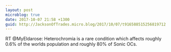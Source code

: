 ```yaml
---
layout: post
microblog: true
date: 2017-10-07 21:58 +1300
guid: http://JacksonOfTrades.micro.blog/2017/10/07/t916588515256819712.html
---
```

RT @MyEldarose: Heterochromia is a rare condition which affects roughly 0.6% of the worlds population and roughly 80% of Sonic OCs.
